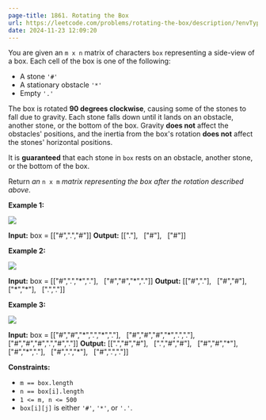 ```yaml
---
page-title: 1861. Rotating the Box
url: https://leetcode.com/problems/rotating-the-box/description/?envType=daily-question&envId=2024-11-23
date: 2024-11-23 12:09:20
---
```

You are given an `m x n` matrix of characters `box` representing a side-view of a box. Each cell of the box is one of the following:

-   A stone `'#'`
-   A stationary obstacle `'*'`
-   Empty `'.'`

The box is rotated **90 degrees clockwise**, causing some of the stones to fall due to gravity. Each stone falls down until it lands on an obstacle, another stone, or the bottom of the box. Gravity **does not** affect the obstacles' positions, and the inertia from the box's rotation **does not** affect the stones' horizontal positions.

It is **guaranteed** that each stone in `box` rests on an obstacle, another stone, or the bottom of the box.

Return *an* `n x m` *matrix representing the box after the rotation described above*.

**Example 1:**

![](https://assets.leetcode.com/uploads/2021/04/08/rotatingtheboxleetcodewithstones.png)

**Input:** box = \[\["#",".","#"\]\]
**Output:** \[\["."\],
         \["#"\],
         \["#"\]\]

**Example 2:**

![](https://assets.leetcode.com/uploads/2021/04/08/rotatingtheboxleetcode2withstones.png)

**Input:** box = \[\["#",".","\*","."\],
              \["#","#","\*","."\]\]
**Output:** \[\["#","."\],
         \["#","#"\],
         \["\*","\*"\],
         \[".","."\]\]

**Example 3:**

![](https://assets.leetcode.com/uploads/2021/04/08/rotatingtheboxleetcode3withstone.png)

**Input:** box = \[\["#","#","\*",".","\*","."\],
              \["#","#","#","\*",".","."\],
              \["#","#","#",".","#","."\]\]
**Output:** \[\[".","#","#"\],
         \[".","#","#"\],
         \["#","#","\*"\],
         \["#","\*","."\],
         \["#",".","\*"\],
         \["#",".","."\]\]

**Constraints:**

-   `m == box.length`
-   `n == box[i].length`
-   `1 <= m, n <= 500`
-   `box[i][j]` is either `'#'`, `'*'`, or `'.'`.